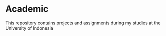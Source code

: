 # Academic

This repository contains projects and assignments during my studies at the University of Indonesia
